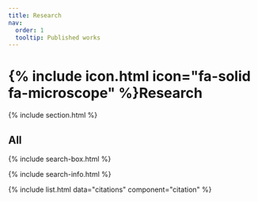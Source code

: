 ```yaml
---
title: Research
nav:
  order: 1
  tooltip: Published works
---
```


# {% include icon.html icon="fa-solid fa-microscope" %}Research

{% include section.html %}

## All

{% include search-box.html %}

{% include search-info.html %}

{% include list.html data="citations" component="citation" %}
